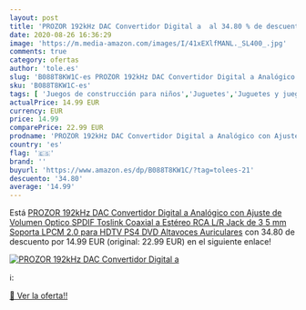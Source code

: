 ```yaml
---
layout: post
title: 'PROZOR 192kHz DAC Convertidor Digital a  al 34.80 % de descuento'
date: 2020-08-26 16:36:29
image: 'https://m.media-amazon.com/images/I/41xEXlfMANL._SL400_.jpg'
comments: true
category: ofertas
author: 'tole.es'
slug: 'B088T8KW1C-es PROZOR 192kHz DAC Convertidor Digital a Analógico con...'
sku: 'B088T8KW1C-es'
tags: [ 'Juegos de construcción para niños','Juguetes','Juguetes y juegos','ps4', ]
actualPrice: 14.99 EUR
currency: EUR
price: 14.99
comparePrice: 22.99 EUR
prodname: 'PROZOR 192kHz DAC Convertidor Digital a Analógico con Ajuste de Volumen Optico SPDIF Toslink Coaxial a Estéreo RCA L/R Jack de 3 5 mm Soporta LPCM 2.0 para HDTV PS4 DVD Altavoces Auriculares'
country: 'es'
flag: '🇪🇸'
brand: ''
buyurl: 'https://www.amazon.es/dp/B088T8KW1C/?tag=tolees-21'
descuento: '34.80'
average: '14.99'
---
```


Está [PROZOR 192kHz DAC Convertidor Digital a Analógico con Ajuste de Volumen Optico SPDIF Toslink Coaxial a Estéreo RCA L/R Jack de 3 5 mm Soporta LPCM 2.0 para HDTV PS4 DVD Altavoces Auriculares](https://www.amazon.es/dp/B088T8KW1C/?tag=tolees-21) con 34.80 de descuento por 14.99 EUR (original: 22.99 EUR) en el siguiente enlace!

[![PROZOR 192kHz DAC Convertidor Digital a ](https://m.media-amazon.com/images/I/41xEXlfMANL._SL400_.jpg)](https://www.amazon.es/dp/B088T8KW1C/?tag=tolees-21)

ℹ️:


[🛒 Ver la oferta!!](https://www.amazon.es/dp/B088T8KW1C/?tag=tolees-21)
